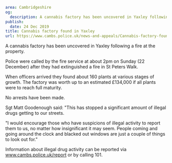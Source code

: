 ```yaml
area: Cambridgeshire
og:
  description: A cannabis factory has been uncovered in Yaxley following a fire at the property.
publish:
  date: 24 Dec 2019
title: Cannabis factory found in Yaxley
url: https://www.cambs.police.uk/news-and-appeals/Cannabis-factory-found-Yaxley
```

A cannabis factory has been uncovered in Yaxley following a fire at the property.

Police were called by the fire service at about 2pm on Sunday (22 December) after they had extinguished a fire in St Peters Walk.

When officers arrived they found about 160 plants at various stages of growth. The factory was worth up to an estimated £134,000 if all plants were to reach full maturity.

No arrests have been made.

Sgt Matt Goodenough said: "This has stopped a significant amount of illegal drugs getting to our streets.

"I would encourage those who have suspicions of illegal activity to report them to us, no matter how insignificant it may seem. People coming and going around the clock and blacked out windows are just a couple of things to look out for."

Information about illegal drug activity can be reported via www.cambs.police.uk/report or by calling 101.
